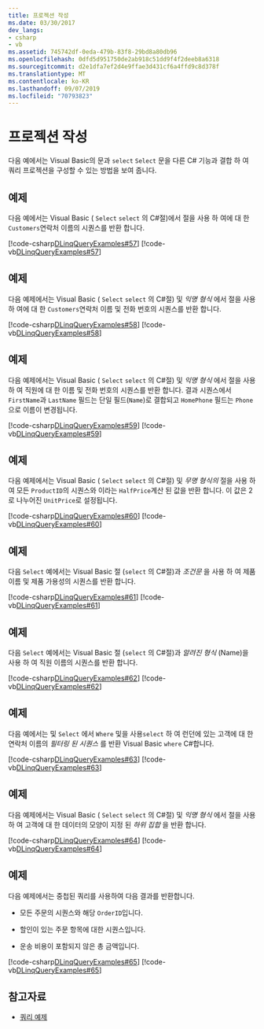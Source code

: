 ```yaml
---
title: 프로젝션 작성
ms.date: 03/30/2017
dev_langs:
- csharp
- vb
ms.assetid: 745742df-0eda-479b-83f8-29bd8a80db96
ms.openlocfilehash: 0dfd5d951750de2ab918c51dd9f4f2deeb8a6318
ms.sourcegitcommit: d2e1dfa7ef2d4e9ffae3d431cf6a4ffd9c8d378f
ms.translationtype: MT
ms.contentlocale: ko-KR
ms.lasthandoff: 09/07/2019
ms.locfileid: "70793823"
---
```

# <a name="formulate-projections"></a>프로젝션 작성
다음 예에서는 Visual Basic의 문과 `select` `Select` 문을 다른 C# 기능과 결합 하 여 쿼리 프로젝션을 구성할 수 있는 방법을 보여 줍니다.  
  
## <a name="example"></a>예제  
 다음 예에서는 Visual Basic ( `Select` `select` 의 C#절)에서 절을 사용 하 여에 대 한 `Customers`연락처 이름의 시퀀스를 반환 합니다.  
  
 [!code-csharp[DLinqQueryExamples#57](../../../../../../samples/snippets/csharp/VS_Snippets_Data/DLinqQueryExamples/cs/Program.cs#57)]
 [!code-vb[DLinqQueryExamples#57](../../../../../../samples/snippets/visualbasic/VS_Snippets_Data/DLinqQueryExamples/vb/Module1.vb#57)]  
  
## <a name="example"></a>예제  
 다음 예제에서는 Visual Basic ( `Select` `select` 의 C#절) 및 *익명 형식* 에서 절을 사용 하 여에 대 한 `Customers`연락처 이름 및 전화 번호의 시퀀스를 반환 합니다.  
  
 [!code-csharp[DLinqQueryExamples#58](../../../../../../samples/snippets/csharp/VS_Snippets_Data/DLinqQueryExamples/cs/Program.cs#58)]
 [!code-vb[DLinqQueryExamples#58](../../../../../../samples/snippets/visualbasic/VS_Snippets_Data/DLinqQueryExamples/vb/Module1.vb#58)]  
  
## <a name="example"></a>예제  
 다음 예제에서는 Visual Basic ( `Select` `select` 의 C#절) 및 *익명 형식* 에서 절을 사용 하 여 직원에 대 한 이름 및 전화 번호의 시퀀스를 반환 합니다. 결과 시퀀스에서 `FirstName`과 `LastName` 필드는 단일 필드(`Name`)로 결합되고 `HomePhone` 필드는 `Phone`으로 이름이 변경됩니다.  
  
 [!code-csharp[DLinqQueryExamples#59](../../../../../../samples/snippets/csharp/VS_Snippets_Data/DLinqQueryExamples/cs/Program.cs#59)]
 [!code-vb[DLinqQueryExamples#59](../../../../../../samples/snippets/visualbasic/VS_Snippets_Data/DLinqQueryExamples/vb/Module1.vb#59)]  
  
## <a name="example"></a>예제  
 다음 예제에서는 Visual Basic ( `Select` `select` 의 C#절) 및 *무명 형식의* 절을 사용 하 여 모든 `ProductID`의 시퀀스와 이라는 `HalfPrice`계산 된 값을 반환 합니다. 이 값은 2로 나누어진 `UnitPrice`로 설정됩니다.  
  
 [!code-csharp[DLinqQueryExamples#60](../../../../../../samples/snippets/csharp/VS_Snippets_Data/DLinqQueryExamples/cs/Program.cs#60)]
 [!code-vb[DLinqQueryExamples#60](../../../../../../samples/snippets/visualbasic/VS_Snippets_Data/DLinqQueryExamples/vb/Module1.vb#60)]  
  
## <a name="example"></a>예제  
 다음 `Select` 예에서는 Visual Basic 절 (`select` 의 C#절)과 *조건문* 을 사용 하 여 제품 이름 및 제품 가용성의 시퀀스를 반환 합니다.  
  
 [!code-csharp[DLinqQueryExamples#61](../../../../../../samples/snippets/csharp/VS_Snippets_Data/DLinqQueryExamples/cs/Program.cs#61)]
 [!code-vb[DLinqQueryExamples#61](../../../../../../samples/snippets/visualbasic/VS_Snippets_Data/DLinqQueryExamples/vb/Module1.vb#61)]  
  
## <a name="example"></a>예제  
 다음 `Select` 예에서는 Visual Basic 절 (`select` 의 C#절)과 *알려진 형식* (Name)을 사용 하 여 직원 이름의 시퀀스를 반환 합니다.  
  
 [!code-csharp[DLinqQueryExamples#62](../../../../../../samples/snippets/csharp/VS_Snippets_Data/DLinqQueryExamples/cs/Program.cs#62)]
 [!code-vb[DLinqQueryExamples#62](../../../../../../samples/snippets/visualbasic/VS_Snippets_Data/DLinqQueryExamples/vb/Module1.vb#62)]  
  
## <a name="example"></a>예제  
 다음 예에서는 및 `Select` 에서 `Where` 및을 사용`select` 하 여 런던에 있는 고객에 대 한 연락처 이름의 *필터링 된 시퀀스* 를 반환 Visual Basic `where` C#합니다.  
  
 [!code-csharp[DLinqQueryExamples#63](../../../../../../samples/snippets/csharp/VS_Snippets_Data/DLinqQueryExamples/cs/Program.cs#63)]
 [!code-vb[DLinqQueryExamples#63](../../../../../../samples/snippets/visualbasic/VS_Snippets_Data/DLinqQueryExamples/vb/Module1.vb#63)]  
  
## <a name="example"></a>예제  
 다음 예제에서는 Visual Basic ( `Select` `select` 의 C#절) 및 *익명 형식* 에서 절을 사용 하 여 고객에 대 한 데이터의 모양이 지정 된 *하위 집합* 을 반환 합니다.  
  
 [!code-csharp[DLinqQueryExamples#64](../../../../../../samples/snippets/csharp/VS_Snippets_Data/DLinqQueryExamples/cs/Program.cs#64)]
 [!code-vb[DLinqQueryExamples#64](../../../../../../samples/snippets/visualbasic/VS_Snippets_Data/DLinqQueryExamples/vb/Module1.vb#64)]  
  
## <a name="example"></a>예제  
 다음 예제에서는 중첩된 쿼리를 사용하여 다음 결과를 반환합니다.  
  
- 모든 주문의 시퀀스와 해당 `OrderID`입니다.  
  
- 할인이 있는 주문 항목에 대한 시퀀스입니다.  
  
- 운송 비용이 포함되지 않은 총 금액입니다.  
  
 [!code-csharp[DLinqQueryExamples#65](../../../../../../samples/snippets/csharp/VS_Snippets_Data/DLinqQueryExamples/cs/Program.cs#65)]
 [!code-vb[DLinqQueryExamples#65](../../../../../../samples/snippets/visualbasic/VS_Snippets_Data/DLinqQueryExamples/vb/Module1.vb#65)]  
  
## <a name="see-also"></a>참고자료

- [쿼리 예제](query-examples.md)
